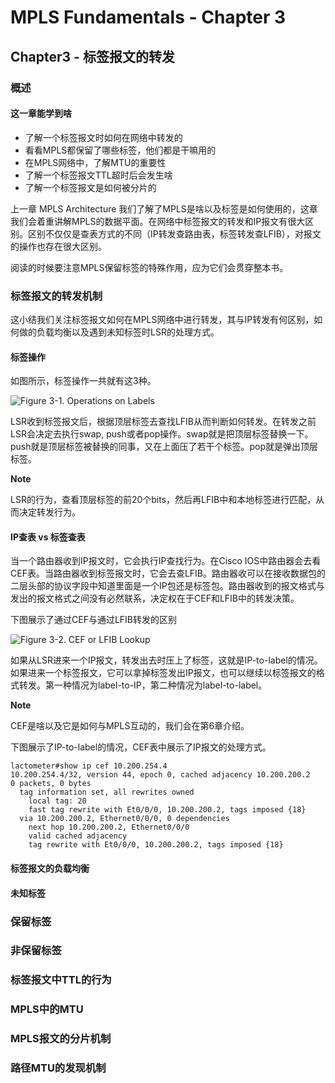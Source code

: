 # MPLS Fundamentals - Chapter 3

## Chapter3 - 标签报文的转发

### 概述

#### 这一章能学到啥

* 了解一个标签报文时如何在网络中转发的
* 看看MPLS都保留了哪些标签，他们都是干嘛用的
* 在MPLS网络中，了解MTU的重要性
* 了解一个标签报文TTL超时后会发生啥
* 了解一个标签报文是如何被分片的



<p>
  上一章 MPLS Architecture 我们了解了MPLS是啥以及标签是如何使用的，这章我们会着重讲解MPLS的数据平面。在网络中标签报文的转发和IP报文有很大区别。区别不仅仅是查表方式的不同（IP转发查路由表，标签转发查LFIB），对报文的操作也存在很大区别。
</p>

<p>
  阅读的时候要注意MPLS保留标签的特殊作用，应为它们会贯穿整本书。
</p>



### 标签报文的转发机制

<p>
  这小结我们关注标签报文如何在MPLS网络中进行转发，其与IP转发有何区别，如何做的负载均衡以及遇到未知标签时LSR的处理方式。
</p>



#### 标签操作

<p>
  如图所示，标签操作一共就有这3种。
</p>

![Figure 3-1. Operations on Labels](https://learning.oreilly.com/api/v2/epubs/urn:orm:book:1587051974/files/1587051974_ch03lev1sec1_image01.gif)

<p>
  LSR收到标签报文后，根据顶层标签去查找LFIB从而判断如何转发。在转发之前LSR会决定去执行swap, push或者pop操作。swap就是把顶层标签替换一下。push就是顶层标签被替换的同事，又在上面压了若干个标签。pop就是弹出顶层标签。
</p>

**Note**

<p>
  LSR的行为，查看顶层标签的前20个bits，然后再LFIB中和本地标签进行匹配，从而决定转发行为。
</p>



#### IP查表 vs 标签查表

<p>
  当一个路由器收到IP报文时，它会执行IP查找行为。在Cisco IOS中路由器会去看CEF表。当路由器收到标签报文时，它会去查LFIB。路由器收可以在接收数据包的二层头部的协议字段中知道里面是一个IP包还是标签包。路由器收到的报文格式与发出的报文格式之间没有必然联系，决定权在于CEF和LFIB中的转发决策。
</p>

<p>
  下图展示了通过CEF与通过LFIB转发的区别
</p>

![Figure 3-2. CEF or LFIB Lookup](https://learning.oreilly.com/api/v2/epubs/urn:orm:book:1587051974/files/1587051974_ch03lev1sec1_image02.gif)

<p>
  如果从LSR进来一个IP报文，转发出去时压上了标签，这就是IP-to-label的情况。如果进来一个标签报文，它可以拿掉标签发出IP报文，也可以继续以标签报文的格式转发。第一种情况为label-to-IP，第二种情况为label-to-label。
</p>

**Note**

<p>
  CEF是啥以及它是如何与MPLS互动的，我们会在第6章介绍。
</p>

<p>
  下图展示了IP-to-label的情况，CEF表中展示了IP报文的处理方式。
</p>

```
lactometer#show ip cef 10.200.254.4
10.200.254.4/32, version 44, epoch 0, cached adjacency 10.200.200.2
0 packets, 0 bytes
  tag information set, all rewrites owned
    local tag: 20
    fast tag rewrite with Et0/0/0, 10.200.200.2, tags imposed {18}
  via 10.200.200.2, Ethernet0/0/0, 0 dependencies
    next hop 10.200.200.2, Ethernet0/0/0
    valid cached adjacency
    tag rewrite with Et0/0/0, 10.200.200.2, tags imposed {18}
```











#### 标签报文的负载均衡

#### 未知标签

### 保留标签

### 非保留标签

### 标签报文中TTL的行为

### MPLS中的MTU

### MPLS报文的分片机制

### 路径MTU的发现机制